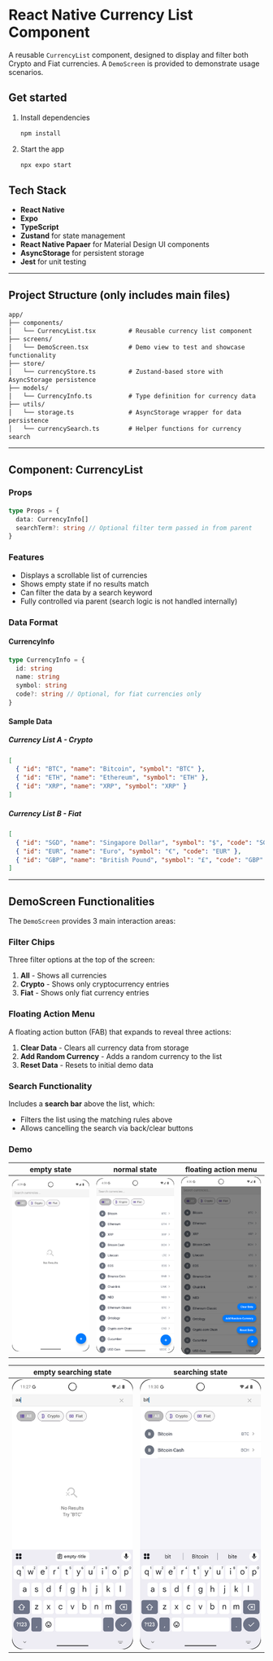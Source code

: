 # React Native Currency List Component

A reusable `CurrencyList` component, designed to display and filter both Crypto and Fiat currencies. A `DemoScreen` is provided to demonstrate usage scenarios.

## Get started

1. Install dependencies

   ```bash
   npm install
   ```

2. Start the app

   ```bash
   npx expo start
   ```

## Tech Stack

* **React Native**
* **Expo**
* **TypeScript**
* **Zustand** for state management
* **React Native Papaer** for Material Design UI components
* **AsyncStorage** for persistent storage
* **Jest** for unit testing

---

## Project Structure (only includes main files)

```
app/
├── components/
│   └── CurrencyList.tsx         # Reusable currency list component
├── screens/
│   └── DemoScreen.tsx           # Demo view to test and showcase functionality
├── store/
│   └── currencyStore.ts         # Zustand-based store with AsyncStorage persistence
├── models/
│   └── CurrencyInfo.ts          # Type definition for currency data
├── utils/
│   └── storage.ts               # AsyncStorage wrapper for data persistence
│   └── currencySearch.ts        # Helper functions for currency search
```

---

## Component: CurrencyList

### Props

```ts
type Props = {
  data: CurrencyInfo[]
  searchTerm?: string // Optional filter term passed in from parent
}
```

### Features

* Displays a scrollable list of currencies
* Shows empty state if no results match
* Can filter the data by a search keyword 
* Fully controlled via parent (search logic is not handled internally)

### Data Format

#### CurrencyInfo

```ts
type CurrencyInfo = {
  id: string
  name: string
  symbol: string
  code?: string // Optional, for fiat currencies only
}
```

#### Sample Data

##### Currency List A - Crypto

```json
[
  { "id": "BTC", "name": "Bitcoin", "symbol": "BTC" },
  { "id": "ETH", "name": "Ethereum", "symbol": "ETH" },
  { "id": "XRP", "name": "XRP", "symbol": "XRP" }
]
```

##### Currency List B - Fiat

```json
[
  { "id": "SGD", "name": "Singapore Dollar", "symbol": "$", "code": "SGD" },
  { "id": "EUR", "name": "Euro", "symbol": "€", "code": "EUR" },
  { "id": "GBP", "name": "British Pound", "symbol": "£", "code": "GBP" }
]
```

---

## DemoScreen Functionalities

The `DemoScreen` provides 3 main interaction areas:

### Filter Chips
Three filter options at the top of the screen:
1. **All** - Shows all currencies
2. **Crypto** - Shows only cryptocurrency entries
3. **Fiat** - Shows only fiat currency entries

### Floating Action Menu
A floating action button (FAB) that expands to reveal three actions:
1. **Clear Data** - Clears all currency data from storage
2. **Add Random Currency** - Adds a random currency to the list
3. **Reset Data** - Resets to initial demo data

### Search Functionality
Includes a **search bar** above the list, which:
* Filters the list using the matching rules above
* Allows cancelling the search via back/clear buttons

### Demo
| empty state | normal state | floating action menu |
| ------------ | --------------- | --------------- |
| <img src="https://github.com/alexpasta/ReactNativeCurrencyList/blob/main/demo/empty_state.png" width=300> | <img src="https://github.com/alexpasta/ReactNativeCurrencyList/blob/main/demo/normal_state.png" width=300> | <img src="https://github.com/alexpasta/ReactNativeCurrencyList/blob/main/demo/floating_action_menu.png" width=300> | 

| empty searching state | searching state |
| ----------- | --------------------- |
| <img src="https://github.com/alexpasta/ReactNativeCurrencyList/blob/main/demo/empty_searching_state.png" width=300> | <img src="https://github.com/alexpasta/ReactNativeCurrencyList/blob/main/demo/searching_state.png" width=300> | 
